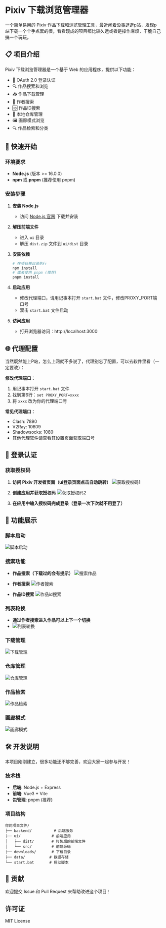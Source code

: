 # Pixiv 下载浏览管理器

一个简单易用的 Pixiv 作品下载和浏览管理工具，最近闲着没事逛逛p站，发现p站下载一个个手点累的很，看看现成的项目都比较久远或者是操作麻烦，干脆自己搞一个玩玩。

## 📋 项目介绍

Pixiv 下载浏览管理器是一个基于 Web 的应用程序，提供以下功能：

- 🔐 OAuth 2.0 登录认证
- 🔍 作品搜索和浏览
- 📥 作品下载管理
- 👤 作者搜索
- 🆔 作品ID搜索
- 📁 本地仓库管理
- 🖼️ 画廊模式浏览
- 🔍 作品检索和分类

## 🚀 快速开始

### 环境要求

- **Node.js** (版本 >= 16.0.0)
- **npm** 或 **pnpm** (推荐使用 pnpm)

### 安装步骤

1. **安装 Node.js**
   - 访问 [Node.js 官网](https://nodejs.org/) 下载并安装

2. **解压前端文件**
   - 进入 `ui` 目录
   - 解压 `dist.zip` 文件到 `ui/dist` 目录

3. **安装依赖**
   ```bash
   # 在项目根目录执行
   npm install
   # 或者使用 pnpm (推荐)
   pnpm install
   ```

4. **启动应用**
   - 修改代理端口，请用记事本打开 `start.bat` 文件，修改PROXY_PORT端口号
   - 双击 `start.bat` 文件启动

5. **访问应用**
   - 打开浏览器访问：http://localhost:3000

## 🌐 代理配置

当然既然能上P站，怎么上网就不多说了，代理别忘了配置，可以去软件里看（一定要改）：

**修改代理端口**：
1. 用记事本打开 `start.bat` 文件
2. 找到第6行：`set PROXY_PORT=xxxx`
3. 将 `xxxx` 改为你的代理端口号

**常见代理端口**：
- Clash: 7890
- V2Ray: 10809  
- Shadowsocks: 1080
- 其他代理软件请查看其设置页面获取端口号

## 🔐 登录认证

### 获取授权码

1. **访问 Pixiv 开发者页面（ui登录页面点击自动跳转）**
   ![获取授权码1](./pic/获取授权码1.png)

2. **创建应用并获取授权码**
   ![获取授权码2](./pic/获取授权码2.png)

3. **在应用中输入授权码完成登录（登录一次下次就不用登了）**

## 📱 功能展示

### 脚本启动
![脚本启动](./pic/脚本启动.png)

### 搜索功能
- **作品搜索（下载过的会有提示）**
  ![搜索作品](./pic/搜索作品.png)

- **作者搜索**
  ![作者搜索](./pic/作者搜索.png)

- **作品ID搜索**
  ![作品id搜索](./pic/作品id搜索.png)

### 列表轮换
- **通过作者搜索进入作品可以上下一个切换**
- ![列表轮换](./pic/列表轮换.png)
  
### 下载管理
![下载管理](./pic/下载管理.png)

### 仓库管理
![仓库管理](./pic/仓库管理.png)

### 作品检索
![作品检索](./pic/作品检索.png)

### 画廊模式
![画廊模式](./pic/画廊模式.png)

## 🛠️ 开发说明

本项目刚刚建立，很多功能还不够完善，欢迎大家一起参与开发！

### 技术栈
- **后端**: Node.js + Express
- **前端**: Vue3 + Vite
- **包管理**: pnpm (推荐)

### 项目结构
```
你的项目文件/
├── backend/          # 后端服务
├── ui/              # 前端应用
│   ├── dist/        # 打包后的前端文件
│   └── src/         # 前端源码
├── downloads/       # 下载目录
├── data/           # 数据存储
└── start.bat       # 启动脚本
```

## 🤝 贡献

欢迎提交 Issue 和 Pull Request 来帮助改进这个项目！

## 许可证

MIT License 